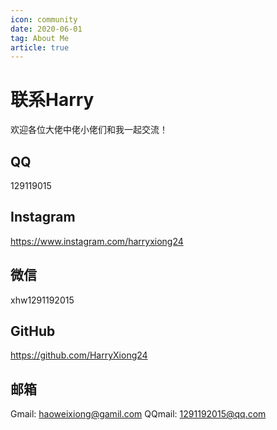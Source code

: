 ```yaml
---
icon: community
date: 2020-06-01
tag: About Me
article: true
---
```


# 联系Harry

欢迎各位大佬中佬小佬们和我一起交流！

## QQ

129119015

## Instagram

<https://www.instagram.com/harryxiong24>

## 微信

xhw1291192015

## GitHub

<https://github.com/HarryXiong24>

## 邮箱

Gmail: <haoweixiong@gamil.com>
QQmail: <1291192015@qq.com>
